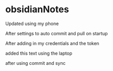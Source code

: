 # obsidianNotes

Updated using my phone

After settings to auto commit and pull on startup

After adding in my credentials and the token

added this text using the laptop

after using commit and sync